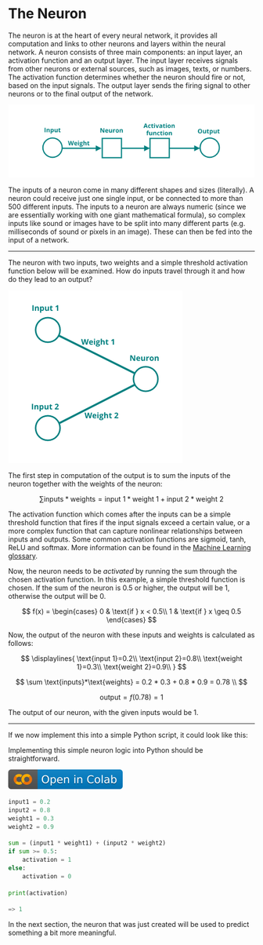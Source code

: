 # The Neuron

The neuron is at the heart of every neural network, it provides all computation and links to other neurons and layers within the neural network. A neuron consists of three main components: an input layer, an activation function and an output layer. The input layer receives signals from other neurons or external sources, such as images, texts, or numbers. The activation function determines whether the neuron should fire or not, based on the input signals. The output layer sends the firing signal to other neurons or to the final output of the network.

![Neuron structure](../assets/images/neuron_structure.png)

The inputs of a neuron come in many different shapes and sizes (literally). A neuron could receive just one single input, or be connected to more than 500 different inputs. The inputs to a neuron are always numeric (since we are essentially working with one giant mathematical formula), so complex inputs like sound or images have to be split into many different parts (e.g. milliseconds of sound or pixels in an image). These can then be fed into the input of a network.

---

The neuron with two inputs, two weights and a simple threshold activation function below will be examined. How do inputs travel through it and how do they lead to an output?

![Neuron inputs structure](../assets/images/inputs_neuron_structure.png)

The first step in computation of the output is to sum the inputs of the neuron together with the weights of the neuron:

$$
\sum \text{inputs}*\text{weights} = \text{input 1} * \text{weight 1} + \text{input 2} * \text{weight 2}
$$

The activation function which comes after the inputs can be a simple threshold function that fires if the input signals exceed a certain value, or a more complex function that can capture nonlinear relationships between inputs and outputs. Some common activation functions are sigmoid, tanh, ReLU and softmax. More information can be found in the [Machine Learning glossary](https://ml-cheatsheet.readthedocs.io/en/latest/activation_functions.html).

Now, the neuron needs to be _activated_ by running the sum through the chosen activation function. In this example, a simple threshold function is chosen. If the sum of the neuron is $0.5$ or higher, the output will be $1$, otherwise the output will be $0$.

$$ 
f(x) =
\begin{cases} 
      0 & \text{if } x < 0.5\\
     1 & \text{if } x \geq  0.5
\end{cases}
$$

Now, the output of the neuron with these inputs and weights is calculated as follows:

$$
\displaylines{
\text{input 1}=0.2\\
\text{input 2}=0.8\\
\text{weight 1}=0.3\\
\text{weight 2}=0.9\\
}
$$

$$
\sum \text{inputs}*\text{weights} = 0.2 * 0.3 + 0.8 * 0.9 = 0.78 \\
$$

$$
\text{output}=f(0.78)=1
$$

The output of our neuron, with the given inputs would be $1$.

---

If we now implement this into a simple Python script, it could look like this:

Implementing this simple neuron logic into Python should be straightforward.

[![Open In Colab](../assets/images/colab-badge.svg)](https://colab.research.google.com/drive/1ifiq6e0aOzHRPsRP8OT0_t_h8MajBrlx#scrollTo=Ktv4RpKJP8mR)

```python title="single_neuron.py"
input1 = 0.2
input2 = 0.8
weight1 = 0.3
weight2 = 0.9

sum = (input1 * weight1) + (input2 * weight2)
if sum >= 0.5:
    activation = 1
else:
    activation = 0

print(activation)

=> 1
```

In the next section, the neuron that was just created will be used to predict something a bit more meaningful.